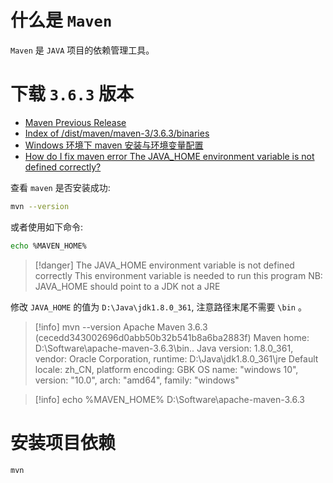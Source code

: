 # 什么是 `Maven`

`Maven` 是 `JAVA` 项目的依赖管理工具。

# 下载 `3.6.3` 版本

- [Maven Previous Release](https://maven.apache.org/download.cgi#previous-releases)
- [Index of /dist/maven/maven-3/3.6.3/binaries](https://archive.apache.org/dist/maven/maven-3/3.6.3/binaries/)
- [Windows 环境下 maven 安装与环境变量配置](https://www.cnblogs.com/liuhongfeng/p/5057827.html)
- [How do I fix maven error The JAVA_HOME environment variable is not defined correctly?](https://stackoverflow.com/questions/44680125/how-do-i-fix-maven-error-the-java-home-environment-variable-is-not-defined-corre)

查看 `maven` 是否安装成功:

```bash
mvn --version
```

或者使用如下命令:

```bash
echo %MAVEN_HOME%
```

> [!danger]
> The JAVA_HOME environment variable is not defined correctly
> This environment variable is needed to run this program
> NB: JAVA_HOME should point to a JDK not a JRE

修改 `JAVA_HOME` 的值为 `D:\Java\jdk1.8.0_361`, 注意路径末尾不需要 `\bin` 。

> [!info] mvn --version
> Apache Maven 3.6.3 (cecedd343002696d0abb50b32b541b8a6ba2883f)
> Maven home: D:\Software\apache-maven-3.6.3\bin\..
> Java version: 1.8.0_361, vendor: Oracle Corporation, runtime: D:\Java\jdk1.8.0_361\jre
> Default locale: zh_CN, platform encoding: GBK
> OS name: "windows 10", version: "10.0", arch: "amd64", family: "windows"

> [!info] echo %MAVEN_HOME%
> D:\Software\apache-maven-3.6.3

# 安装项目依赖

```bash
mvn 
```